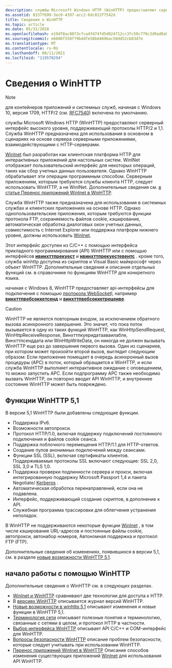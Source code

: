 ```yaml
---
description: службы Microsoft Windows HTTP (WinHTTP) предоставляют серверный интерфейс высокого уровня, поддерживающий протоколы HTTP/2 и 1,1.
ms.assetid: 8337f699-3ec0-4397-acc2-6dc813f7542d
title: Сведения о WinHTTP
ms.topic: article
ms.date: 05/31/2018
ms.openlocfilehash: e19df8ac8073cfca4fd74fd5d024712cc3fc59c770c3d9ad0ab1386bc0642d72
ms.sourcegitcommit: e6600f550f79bddfe58bd4696ac50dd52cb03d7e
ms.translationtype: MT
ms.contentlocale: ru-RU
ms.lasthandoff: 08/11/2021
ms.locfileid: "119570294"
---
```

# <a name="about-winhttp"></a>Сведения о WinHTTP

> [!NOTE]
> для контейнеров приложений и системных служб, начиная с Windows 10, версия 1709, HTTP/2 (см. [RFC7540](https://tools.ietf.org/html/rfc7540)) включена по умолчанию.

службы Microsoft Windows HTTP (WinHTTP) предоставляют серверный интерфейс высокого уровня, поддерживающий протоколы HTTP/2 и 1,1. Служба WinHTTP предназначена для использования в основном в сценариях на основе сервера серверными приложениями, взаимодействующими с HTTP-серверами.

[WinInet](/windows/desktop/WinInet/portal) был разработан как клиентская платформа HTTP для интерактивных приложений для настольных систем. WinINet отображает пользовательский интерфейс для некоторых операций, таких как сбор учетных данных пользователя. Однако WinHTTP обрабатывает эти операции программным способом. Серверным приложениям, которым требуются службы клиента HTTP, следует использовать WinHTTP, а не WinINet. Дополнительные сведения см. [в статье Перенос приложений WinInet в WinHTTP](porting-wininet-applications-to-winhttp.md).

Служба WinHTTP также предназначена для использования в системных службах и клиентских приложениях на основе HTTP. Однако однопользовательские приложения, которым требуются функции протокола FTP, сохраняемость файлов cookie, кэширование, автоматическая обработка диалоговых окон учетных данных, совместимость с Internet Explorer или поддержка платформ нижнего уровня, должны использовать [WinInet](/windows/desktop/WinInet/portal).

Этот интерфейс доступен из C/C++ с помощью интерфейса прикладного программирования (API) WinHTTP или с помощью интерфейсов [**ивинхттпрекуест**](iwinhttprequest-interface.md) и [**ивинхттпрекуестевентс**](iwinhttprequestevents-interface.md) . кроме того, служба winhttp доступна из скриптов и Visual Basic майкрософт через объект WinHTTP. Дополнительные сведения и описания отдельных функций см. в справочнике по функциям WinHTTP для конкретного языка.

начиная с Windows 8, WinHTTP предоставляет api-интерфейсы для подключения с помощью [протокола WebSocket](https://tools.ietf.org/html/rfc6455)l, например [**винхттпвебсоккетсенд**](/windows/desktop/api/winhttp/nf-winhttp-winhttpwebsocketsend) и [**винхттпвебсоккетрецеиве**](/windows/desktop/api/winhttp/nf-winhttp-winhttpwebsocketreceive).

> [!Caution]  
> WinHTTP не является повторным входом, за исключением обратного вызова асинхронного завершения. Это значит, что пока поток вызывается в одну из таких функций WinHTTP, как WinHttpSendRequest, WinHttpReceiveResponse, Винхттпкуеридатааваилабле, Винхттпсенддата или WinHttpWriteData, он никогда не должен вызывать WinHTTP еще раз до завершения первого вызова. Один из сценариев, при котором может произойти второй вызов, выглядит следующим образом: Если приложение помещает в очередь асинхронный вызов процедуры (APC) в поток, который обращается к WinHTTP, и если служба WinHTTP выполняет интерактивное ожидание с оповещением, то можно запустить APC. Если подпрограмму APC также необходимо вызвать WinHTTP, он повторно вводит API WinHTTP, и внутреннее состояние WinHTTP может быть повреждено.

## <a name="winhttp-51-features"></a>Функции WinHTTP 5,1

В версии 5,1 WinHTTP были добавлены следующие функции.

-   Поддержка IPv6.
-   Возможности автопрокси.
-   Протокол HTTP/1.0, включая поддержку подключений постоянного подключения и файлов cookie сеанса.
-   Поддержка поблочного перемещения HTTP/1.1 для HTTP-ответов.
-   Создание пулов анонимных подключений между сеансами.
-   Функции SSL (SSL), включая сертификаты клиентов. Поддерживаемые протоколы SSL включают следующие: SSL 2,0, SSL 3,0 и TLS 1,0.
-   Поддержка проверки подлинности сервера и прокси, включая интегрированную поддержку Microsoft Passport 1,4 и пакета Negotiate/ [Kerberos](../com/kerberos-v5-protocol.md) .
-   Автоматическая обработка перенаправлений, если она не подавлена.
-   Интерфейс, поддерживающий создание скриптов, в дополнение к API.
-   Служебная программа трассировки для облегчения устранения неполадок.

В WinHTTP не поддерживаются некоторые функции [WinInet](/windows/desktop/WinInet/portal) , в том числе кэширование URL-адресов и постоянные файлы cookie, автопрокси, автонабор номеров, Автономная поддержка и протокол FTP (FTP).

Дополнительные сведения об изменениях, появившихся в версии 5,1, см. в разделе [новые возможности WinHTTP 5,1](what-s-new-in-winhttp-5-1.md).

## <a name="getting-started-with-winhttp"></a>начало работы с помощью WinHTTP

Дополнительные сведения о WinHTTP см. в следующих разделах.

* [WinInet и WinHTTP](/windows/desktop/wininet/wininet-vs-winhttp) сравнивают две технологии для доступа к HTTP.
* В [версиях WinHTTP](winhttp-versions.md) описывается журнал версий WinHTTP.
* [Новые возможности в winhttp 5,1](what-s-new-in-winhttp-5-1.md) описывают изменения и новые функции в WinHTTP 5,1.
* [Терминология сети](network-terminology.md) описывает полезные понятия и терминологию, связанные с сетями в целом, и протокол HTTP в частности.
* [Выбор интерфейса WinHTTP](choosing-a-winhttp-interface.md) описывает API C/C++ и COM-интерфейс для WinHTTP.
* [Вопросы безопасности WinHTTP](winhttp-security-considerations.md) описание проблем безопасности, которые следует учитывать при использовании WinHTTP.
* [Перенос приложений WinInet в WinHTTP](porting-wininet-applications-to-winhttp.md) Описание способов изменения существующих приложений [WinInet](/windows/desktop/WinInet/portal) для использования API WinHTTP.
